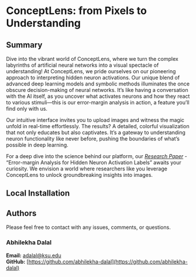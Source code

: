 # ConceptLens: from Pixels to Understanding
## Summary
Dive into the vibrant world of ConceptLens, where we turn the complex labyrinths of artificial neural networks into a visual spectacle of understanding! At ConceptLens, we pride ourselves on our pioneering approach to interpreting hidden neuron activations. Our unique blend of advanced deep learning models and symbolic methods illuminates the once obscure decision-making of neural networks. It’s like having a conversation with the AI itself, as you uncover what activates neurons and how they react to various stimuli—this is our error-margin analysis in action, a feature you’ll find only with us.

Our intuitive interface invites you to upload images and witness the magic unfold in real-time effortlessly. The results? A detailed, colorful visualization that not only educates but also captivates. It’s a gateway to understanding neuron functionality like never before, pushing the boundaries of what’s possible in deep learning.

For a deep dive into the science behind our platform, our [*Research Paper*](https://arxiv.org/abs/2405.09580) - “Error-margin Analysis for Hidden Neuron Activation Labels” awaits your curiosity. We envision a world where researchers like you leverage ConceptLens to unlock groundbreaking insights into images.

## Local Installation


## Authors
Please feel free to contact with any issues, comments, or questions.
### Abhilekha Dalal
**Email:** [adalal@ksu.edu](mailto:adalal@ksu.edu)  
**GitHub:** [https://github.com/abhilekha-dalal](https://github.com/abhilekha-dalal)

